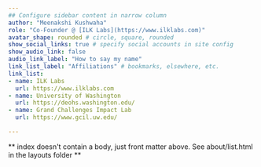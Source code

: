 ```yaml
---
## Configure sidebar content in narrow column
author: "Meenakshi Kushwaha"
role: "Co-Founder @ [ILK Labs](https://www.ilklabs.com)"
avatar_shape: rounded # circle, square, rounded
show_social_links: true # specify social accounts in site config
show_audio_link: false
audio_link_label: "How to say my name"
link_list_label: "Affiliations" # bookmarks, elsewhere, etc.
link_list:
- name: ILK Labs
  url: https://www.ilklabs.com
- name: University of Washington
  url: https://deohs.washington.edu/
- name: Grand Challenges Impact Lab
  url: https://www.gcil.uw.edu/

---
```


** index doesn't contain a body, just front matter above.
See about/list.html in the layouts folder **
